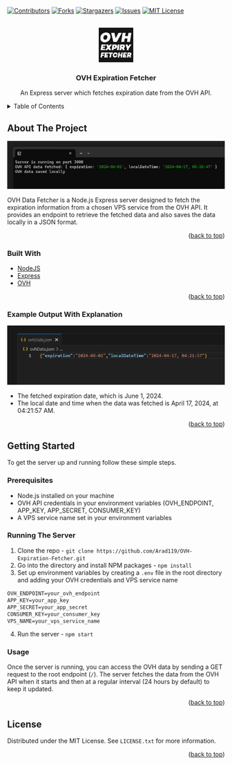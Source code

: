 
<div id="top"></div>


<!-- PROJECT SHIELDS -->
<!--
*** I'm using markdown "reference style" links for readability.
*** Reference links are enclosed in brackets [ ] instead of parentheses ( ).
*** See the bottom of this document for the declaration of the reference variables
*** for contributors-url, forks-url, etc. This is an optional, concise syntax you may use.
*** https://www.markdownguide.org/basic-syntax/#reference-style-links
-->
[![Contributors][contributors-shield]][contributors-url]
[![Forks][forks-shield]][forks-url]
[![Stargazers][stars-shield]][stars-url]
[![Issues][issues-shield]][issues-url]
[![MIT License][license-shield]][license-url]

<!-- PROJECT LOGO -->
<br />
<div align="center">
  <a href="https://github.com/Arad119/OVH-Expiration-Fetcher">
    <img src="images/Logo.png" alt="Logo" width="80" height="80">
  </a>

<h3 align="center">OVH Expiration Fetcher</h3>

  <p align="center">
    An Express server which fetches expiration date from the OVH API.
  </p>
</div>



<!-- TABLE OF CONTENTS -->
<details>
  <summary>Table of Contents</summary>
  <ol>
    <li>
      <a href="#about-the-project">About The Project</a>
      <ul>
        <li><a href="#built-with">Built With</a></li>
        <li><a href="#example-output-with-explanation">Example Output With Explanation</a></li>
      </ul>
    </li>
    <li>
      <a href="#getting-started">Getting Started</a>
      <ul>
        <li><a href="#prerequisites">Prerequisites</a></li>
        <li><a href="#running-the-server">Running the Server</a></li>
        <li><a href="#usage">Usage</a></li>
      </ul>
    </li>
    <li><a href="#license">License</a></li>
  </ol>
</details>



<!-- ABOUT THE PROJECT -->
## About The Project

![OVH-Expiration-Fetcher Screenshot][product-screenshot]

OVH Data Fetcher is a Node.js Express server designed to fetch the expiration information from a chosen VPS service from the OVH API. It provides an endpoint to retrieve the fetched data and also saves the data locally in a JSON format.


<p align="right">(<a href="#top">back to top</a>)</p>



### Built With

* [NodeJS](https://nodejs.org/)
* [Express](https://www.npmjs.com/package/express)
* [OVH](https://www.npmjs.com/package/ovh)

<p align="right">(<a href="#top">back to top</a>)</p>


<!-- OUTPUT EXAMPLE -->
### Example Output With Explanation

![OVH-Expiration-Fetcher Preview][product-preview]

  - The fetched expiration date, which is June 1, 2024.
  - The local date and time when the data was fetched is April 17, 2024, at 04:21:57 AM.

<p align="right">(<a href="#top">back to top</a>)</p>


<!-- GETTING STARTED -->
## Getting Started

To get the server up and running follow these simple steps.

### Prerequisites

- Node.js installed on your machine
- OVH API credentials in your environment variables (OVH_ENDPOINT, APP_KEY, APP_SECRET, CONSUMER_KEY)
- A VPS service name set in your environment variables

### Running The Server

1. Clone the repo  - ```git clone https://github.com/Arad119/OVH-Expiration-Fetcher.git```
2. Go into the directory and install NPM packages -  `npm install`
3. Set up environment variables by creating a `.env` file in the root directory and adding your OVH credentials and VPS service name 
```
OVH_ENDPOINT=your_ovh_endpoint
APP_KEY=your_app_key
APP_SECRET=your_app_secret
CONSUMER_KEY=your_consumer_key
VPS_NAME=your_vps_service_name
```
4. Run the server - `npm start`

### Usage

Once the server is running, you can access the OVH data by sending a GET request to the root endpoint (`/`). The server fetches the data from the OVH API when it starts and then at a regular interval (24 hours by default) to keep it updated.

<p align="right">(<a href="#top">back to top</a>)</p>



<!-- LICENSE -->
## License

Distributed under the MIT License. See `LICENSE.txt` for more information.

<p align="right">(<a href="#top">back to top</a>)</p>


<!-- MARKDOWN LINKS & IMAGES -->
<!-- https://www.markdownguide.org/basic-syntax/#reference-style-links -->
[contributors-shield]: https://img.shields.io/github/contributors/Arad119/OVH-Expiration-Fetcher.svg?style=for-the-badge
[contributors-url]: https://github.com/Arad119/OVH-Expiration-Fetcher/graphs/contributors
[forks-shield]: https://img.shields.io/github/forks/Arad119/OVH-Expiration-Fetcher.svg?style=for-the-badge
[forks-url]: https://github.com/Arad119/OVH-Expiration-Fetcher/network/members
[stars-shield]: https://img.shields.io/github/stars/Arad119/OVH-Expiration-Fetcher.svg?style=for-the-badge
[stars-url]: https://github.com/Arad119/OVH-Expiration-Fetcher/stargazers
[issues-shield]: https://img.shields.io/github/issues/Arad119/OVH-Expiration-Fetcher.svg?style=for-the-badge
[issues-url]: https://github.com/Arad119/OVH-Expiration-Fetcher/issues
[license-shield]: https://img.shields.io/github/license/Arad119/OVH-Expiration-Fetcher.svg?style=for-the-badge
[license-url]: https://github.com/Arad119/OVH-Expiration-Fetcher/blob/master/LICENSE.txt
[product-screenshot]: images/Program.png
[product-preview]: images/Output.png
